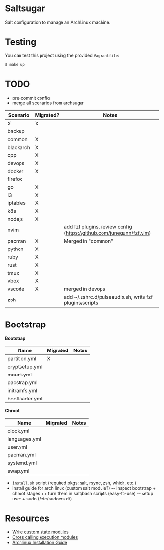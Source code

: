 # Saltsugar

Salt configuration to manage an ArchLinux machine.

# Testing

You can test this project using the provided `Vagrantfile`:

```bash
$ make up
```

# TODO

- pre-commit config
- merge all scenarios from archsugar

| Scenario  | Migrated? | Notes                                                                |
| --------- | --------- | -------------------------------------------------------------------- |
| X         | X         |                                                                      |
| backup    |           |                                                                      |
| common    | X         |                                                                      |
| blackarch | X         |                                                                      |
| cpp       | X         |                                                                      |
| devops    | X         |                                                                      |
| docker    | X         |                                                                      |
| firefox   |           |                                                                      |
| go        | X         |                                                                      |
| i3        | X         |                                                                      |
| iptables  | X         |                                                                      |
| k8s       | X         |                                                                      |
| nodejs    | X         |                                                                      |
| nvim      |           | add fzf plugins, review config (https://github.com/junegunn/fzf.vim) |
| pacman    | X         | Merged in "common"                                                   |
| python    | X         |                                                                      |
| ruby      | X         |                                                                      |
| rust      | X         |                                                                      |
| tmux      | X         |                                                                      |
| vbox      | X         |                                                                      |
| vscode    | X         | merged in devops                                                     |
| zsh       |           | add ~/.zshrc.d/pulseaudio.sh, write fzf plugins/scripts              |

# Bootstrap

**Bootstrap**

| Name           | Migrated | Notes |
| -------------- | -------- | ----- |
| partition.yml  | X        |       |
| cryptsetup.yml |          |       |
| mount.yml      |          |       |
| pacstrap.yml   |          |       |
| initramfs.yml  |          |       |
| bootloader.yml |          |       |

**Chroot**

| Name          | Migrated | Notes |
| ------------- | -------- | ----- |
| clock.yml     |          |       |
| languages.yml |          |       |
| user.yml      |          |       |
| pacman.yml    |          |       |
| systemd.yml   |          |       |
| swap.yml      |          |       |

- `install.sh` script (required pkgs: salt, rsync, zsh, which, etc.)
- install guide for arch linux (custom salt module?)
  -- inspect bootstrap + chroot stages ++ turn them in salt/bash scripts (easy-to-use)
  -- setup user + sudo (/etc/sudoers.d/<user>)

# Resources

- [Write custom state modules](https://docs.saltproject.io/en/latest/ref/states/writing.html)
- [Cross calling execution modules](https://docs.saltproject.io/en/latest/ref/modules/index.html#cross-calling-execution-modules)
- [Archlinux Installation Guide](https://wiki.archlinux.org/title/Installation_guide)

